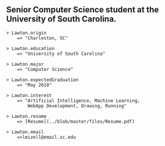 ## Senior Computer Science student at the University of South Carolina.

    > Lawton.origin
        => "Charleston, SC"

    > Lawton.education
        => "University of South Carolina"

    > Lawton.major
        => "Computer Science"

    > Lawton.expectedGraduation
        => "May 2018"

    > Lawton.interest
        => "Artificial Intelligence, Machine Learning,
            WebApp Development, Drawing, Running"
	
    > Lawton.resume
        => [Resume](../blob/master/files/Resume.pdf)

    > Lawton.email
        =>lmizell@email.sc.edu
